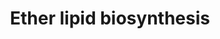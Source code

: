 ---
annotations:
- id: PW:0001138
  parent: classic metabolic pathway
  type: Pathway Ontology
  value: ether lipid metabolic pathway
- id: DOID:0110851
  parent: genetic disease
  type: Disease Ontology
  value: rhizomelic chondrodysplasia punctata type 1
- id: DOID:2580
  parent: genetic disease
  type: Disease Ontology
  value: rhizomelic chondrodysplasia punctata
- id: PW:0001415
  parent: disease pathway
  type: Pathway Ontology
  value: Zellweger syndrome pathway
- id: DOID:0110853
  parent: genetic disease
  type: Disease Ontology
  value: rhizomelic chondrodysplasia punctata type 3
- id: DOID:0110854
  parent: genetic disease
  type: Disease Ontology
  value: rhizomelic chondrodysplasia punctata type 5
- id: DOID:0110852
  parent: genetic disease
  type: Disease Ontology
  value: rhizomelic chondrodysplasia punctata type 2
- id: PW:0000010
  parent: classic metabolic pathway
  type: Pathway Ontology
  value: lipid metabolic pathway
- id: DOID:905
  parent: genetic disease
  type: Disease Ontology
  value: Zellweger syndrome
- id: PW:0000002
  parent: classic metabolic pathway
  type: Pathway Ontology
  value: classic metabolic pathway
- id: DOID:0080476
  parent: genetic disease
  type: Disease Ontology
  value: peroxisome biogenesis disorder 1A
authors:
- Conroy lipids
- DeSl
- Egonw
- RobertMurphy
communities:
- Lipids
description: Ether lipid biosynthesis in humans.  Ether lipids (e.g. plasmalogens),
  are peroxisome-derived glycerophospholipids where the hydrocarbon chain at the sn-1
  position of the glycerol backbone is attached by an ether bond (single bond between
  carbon and oxygen atom). Ether lipids are used to form non-lamellar inverted hexagonal
  structures in model membranes (indicating they could facilitate membrane fusion
  processes). Lipid raft microdomains (cholesterol-rich membrane regions involved
  in cellular signaling) rely on ether lipids for their organization and stability.
  [PMID:28523433].  The pathway knowledge depicted in this model stems from Robert
  C. Murphy, who endorsed version [https://www.wikipathways.org/index.php?title=Pathway:WP5275&oldid=123734
  WP5275_r123734].  Metabolic conversion missing an identifier from Rhea have been
  visualized with double line thickness.
last-edited: 2023-03-17
organisms:
- Homo sapiens
redirect_from:
- /index.php/Pathway:WP5275
- /instance/WP5275
- /instance/WP5275_r125878
revision: r125878
schema-jsonld:
- '@context': https://schema.org/
  '@id': https://wikipathways.github.io/pathways/WP5275.html
  '@type': Dataset
  creator:
    '@type': Organization
    name: WikiPathways
  description: Ether lipid biosynthesis in humans.  Ether lipids (e.g. plasmalogens),
    are peroxisome-derived glycerophospholipids where the hydrocarbon chain at the
    sn-1 position of the glycerol backbone is attached by an ether bond (single bond
    between carbon and oxygen atom). Ether lipids are used to form non-lamellar inverted
    hexagonal structures in model membranes (indicating they could facilitate membrane
    fusion processes). Lipid raft microdomains (cholesterol-rich membrane regions
    involved in cellular signaling) rely on ether lipids for their organization and
    stability. [PMID:28523433].  The pathway knowledge depicted in this model stems
    from Robert C. Murphy, who endorsed version [https://www.wikipathways.org/index.php?title=Pathway:WP5275&oldid=123734
    WP5275_r123734].  Metabolic conversion missing an identifier from Rhea have been
    visualized with double line thickness.
  keywords:
  - ACS
  - AGPS
  - ARSA
  - Acyl-CoA
  - Acyl-DHAP
  - Alkyl-DHAP
  - CEPT1
  - Coenzyme A
  - DG-O
  - DHAP
  - FAR1
  - FAR2
  - Fatty Acid
  - Fatty Alcohol
  - Fatty acid
  - Fatty alcohol
  - GAL3ST1
  - GNPAT
  - GalEAG
  - LPA
  - LPA-O
  - LPCAT1
  - LPIN1
  - LPIN2
  - LPIN3
  - PA-O
  - PC-O
  - PE-O
  - PE-P
  - PEDS1
  - PEX1
  - PEX16
  - PEX19
  - PEX3
  - PEX5L
  - PEX7
  - 'PexRAP '
  - Seminolipid
  - UGT8
  - UNIDENTIFIED
  license: CC0
  name: Ether lipid biosynthesis
seo: CreativeWork
title: Ether lipid biosynthesis
wpid: WP5275
---